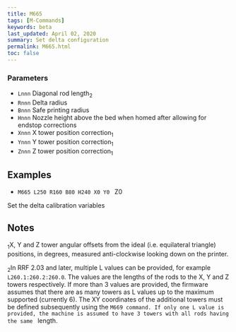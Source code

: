 ```yaml
---
title: M665
tags: [M-Commands] 
keywords: beta 
last_updated: April 02, 2020 
summary: Set delta configuration 
permalink: M665.html
toc: false 
---
```



### Parameters

* `Lnnn` Diagonal rod length<sub>2</sub>
* `Rnnn` Delta radius
* `Bnnn` Safe printing radius
* `Hnnn` Nozzle height above the bed when homed after allowing for endstop corrections
* `Xnnn` X tower position correction<sub>1</sub>
* `Ynnn` Y tower position correction<sub>1</sub>
* `Znnn` Z tower position correction<sub>1</sub>

## Examples

* ` M665 L250 R160 B80 H240 X0 Y0  ` Z0

Set the delta calibration variables

## Notes

<sub>1</sub>X, Y and Z tower angular offsets from the ideal (i.e. equilateral triangle) positions, in degrees, measured anti-clockwise looking down on the printer.

<sub>2</sub>In RRF 2.03 and later, multiple L values can be provided, for example `L260.1:260.2:260.0`. The values are the lengths of the rods to the X, Y and Z towers respectively. If more than 3 values are provided, the firmware assumes that there are as many towers as L values up to the maximum supported (currently 6). The XY coordinates of the additional towers must be defined subsequently using the ` M669 command. If only one L value is provided, the machine is assumed to have 3 towers with all rods having the same  ` length.

